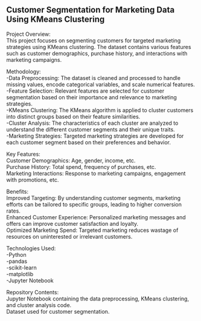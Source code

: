 ## Customer Segmentation for Marketing Data Using KMeans Clustering

Project Overview:<br />
This project focuses on segmenting customers for targeted marketing strategies using KMeans clustering. The dataset contains various features such as customer demographics, purchase history, and interactions with marketing campaigns.

Methodology:<br />
-Data Preprocessing: The dataset is cleaned and processed to handle missing values, encode categorical variables, and scale numerical features.<br />
-Feature Selection: Relevant features are selected for customer segmentation based on their importance and relevance to marketing strategies.<br />
-KMeans Clustering: The KMeans algorithm is applied to cluster customers into distinct groups based on their feature similarities.<br />
-Cluster Analysis: The characteristics of each cluster are analyzed to understand the different customer segments and their unique traits.<br />
-Marketing Strategies: Targeted marketing strategies are developed for each customer segment based on their preferences and behavior.<br />

Key Features:<br />
Customer Demographics: Age, gender, income, etc.<br />
Purchase History: Total spend, frequency of purchases, etc.<br />
Marketing Interactions: Response to marketing campaigns, engagement with promotions, etc.<br />

Benefits:<br />
Improved Targeting: By understanding customer segments, marketing efforts can be tailored to specific groups, leading to higher conversion rates.<br />
Enhanced Customer Experience: Personalized marketing messages and offers can improve customer satisfaction and loyalty.<br />
Optimized Marketing Spend: Targeted marketing reduces wastage of resources on uninterested or irrelevant customers.<br />

Technologies Used:<br />
-Python<br />
-pandas<br />
-scikit-learn<br />
-matplotlib<br />
-Jupyter Notebook<br />

Repository Contents:<br />
Jupyter Notebook containing the data preprocessing, KMeans clustering, and cluster analysis code.<br />
Dataset used for customer segmentation.
